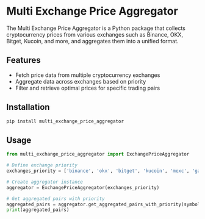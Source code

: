 # Multi Exchange Price Aggregator

The Multi Exchange Price Aggregator is a Python package that collects cryptocurrency prices from various exchanges such as Binance, OKX, Bitget, Kucoin, and more, and aggregates them into a unified format.

## Features

- Fetch price data from multiple cryptocurrency exchanges
- Aggregate data across exchanges based on priority
- Filter and retrieve optimal prices for specific trading pairs

## Installation

```bash
pip install multi_exchange_price_aggregator
```

## Usage
```python
from multi_exchange_price_aggregator import ExchangePriceAggregator

# Define exchange priority
exchanges_priority = ['binance', 'okx', 'bitget', 'kucoin', 'mexc', 'gate']

# Create aggregator instance
aggregator = ExchangePriceAggregator(exchanges_priority)

# Get aggregated pairs with priority
aggregated_pairs = aggregator.get_aggregated_pairs_with_priority(symbol_suffix='BTC')
print(aggregated_pairs)

```